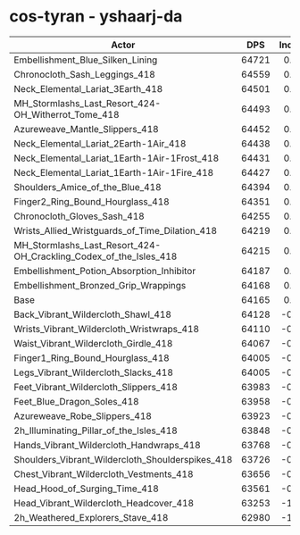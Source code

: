 # cos-tyran - yshaarj-da
| Actor | DPS | Increase |
|---|:---:|:---:|
|Embellishment_Blue_Silken_Lining|64721|0.87%|
|Chronocloth_Sash_Leggings_418|64559|0.61%|
|Neck_Elemental_Lariat_3Earth_418|64501|0.52%|
|MH_Stormlashs_Last_Resort_424-OH_Witherrot_Tome_418|64493|0.51%|
|Azureweave_Mantle_Slippers_418|64452|0.45%|
|Neck_Elemental_Lariat_2Earth-1Air_418|64438|0.43%|
|Neck_Elemental_Lariat_1Earth-1Air-1Frost_418|64431|0.41%|
|Neck_Elemental_Lariat_1Earth-1Air-1Fire_418|64427|0.41%|
|Shoulders_Amice_of_the_Blue_418|64394|0.36%|
|Finger2_Ring_Bound_Hourglass_418|64351|0.29%|
|Chronocloth_Gloves_Sash_418|64255|0.14%|
|Wrists_Allied_Wristguards_of_Time_Dilation_418|64219|0.08%|
|MH_Stormlashs_Last_Resort_424-OH_Crackling_Codex_of_the_Isles_418|64215|0.08%|
|Embellishment_Potion_Absorption_Inhibitor|64187|0.03%|
|Embellishment_Bronzed_Grip_Wrappings|64168|0.00%|
|Base|64165|0.00%|
|Back_Vibrant_Wildercloth_Shawl_418|64128|-0.06%|
|Wrists_Vibrant_Wildercloth_Wristwraps_418|64110|-0.09%|
|Waist_Vibrant_Wildercloth_Girdle_418|64067|-0.15%|
|Finger1_Ring_Bound_Hourglass_418|64005|-0.25%|
|Legs_Vibrant_Wildercloth_Slacks_418|64005|-0.25%|
|Feet_Vibrant_Wildercloth_Slippers_418|63983|-0.28%|
|Feet_Blue_Dragon_Soles_418|63958|-0.32%|
|Azureweave_Robe_Slippers_418|63923|-0.38%|
|2h_Illuminating_Pillar_of_the_Isles_418|63848|-0.49%|
|Hands_Vibrant_Wildercloth_Handwraps_418|63768|-0.62%|
|Shoulders_Vibrant_Wildercloth_Shoulderspikes_418|63726|-0.68%|
|Chest_Vibrant_Wildercloth_Vestments_418|63656|-0.79%|
|Head_Hood_of_Surging_Time_418|63561|-0.94%|
|Head_Vibrant_Wildercloth_Headcover_418|63253|-1.42%|
|2h_Weathered_Explorers_Stave_418|62980|-1.85%|
